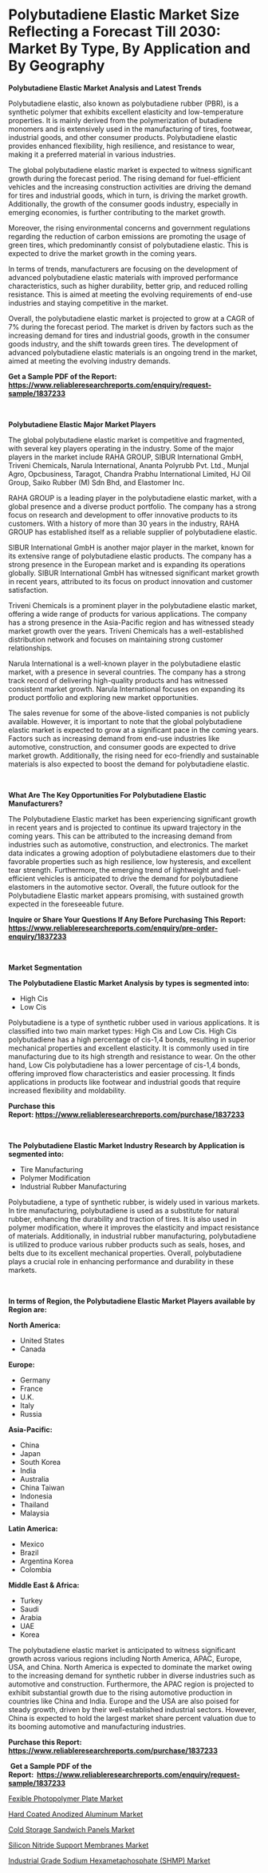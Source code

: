 <p><h1>Polybutadiene Elastic Market Size Reflecting a Forecast Till 2030: Market By Type, By Application and By Geography</h1></p><p><strong>Polybutadiene Elastic Market Analysis and Latest Trends</strong></p>
<p><p>Polybutadiene elastic, also known as polybutadiene rubber (PBR), is a synthetic polymer that exhibits excellent elasticity and low-temperature properties. It is mainly derived from the polymerization of butadiene monomers and is extensively used in the manufacturing of tires, footwear, industrial goods, and other consumer products. Polybutadiene elastic provides enhanced flexibility, high resilience, and resistance to wear, making it a preferred material in various industries.</p><p>The global polybutadiene elastic market is expected to witness significant growth during the forecast period. The rising demand for fuel-efficient vehicles and the increasing construction activities are driving the demand for tires and industrial goods, which in turn, is driving the market growth. Additionally, the growth of the consumer goods industry, especially in emerging economies, is further contributing to the market growth.</p><p>Moreover, the rising environmental concerns and government regulations regarding the reduction of carbon emissions are promoting the usage of green tires, which predominantly consist of polybutadiene elastic. This is expected to drive the market growth in the coming years.</p><p>In terms of trends, manufacturers are focusing on the development of advanced polybutadiene elastic materials with improved performance characteristics, such as higher durability, better grip, and reduced rolling resistance. This is aimed at meeting the evolving requirements of end-use industries and staying competitive in the market.</p><p>Overall, the polybutadiene elastic market is projected to grow at a CAGR of 7% during the forecast period. The market is driven by factors such as the increasing demand for tires and industrial goods, growth in the consumer goods industry, and the shift towards green tires. The development of advanced polybutadiene elastic materials is an ongoing trend in the market, aimed at meeting the evolving industry demands.</p></p>
<p><strong>Get a Sample PDF of the Report:&nbsp; <a href="https://www.reliableresearchreports.com/enquiry/request-sample/1837233">https://www.reliableresearchreports.com/enquiry/request-sample/1837233</a></strong></p>
<p>&nbsp;</p>
<p><strong>Polybutadiene Elastic Major Market Players</strong></p>
<p><p>The global polybutadiene elastic market is competitive and fragmented, with several key players operating in the industry. Some of the major players in the market include RAHA GROUP, SIBUR International GmbH, Triveni Chemicals, Narula International, Ananta Polyrubb Pvt. Ltd., Munjal Agro, Opcbusiness, Taragot, Chandra Prabhu International Limited, HJ Oil Group, Saiko Rubber (M) Sdn Bhd, and Elastomer Inc.</p><p>RAHA GROUP is a leading player in the polybutadiene elastic market, with a global presence and a diverse product portfolio. The company has a strong focus on research and development to offer innovative products to its customers. With a history of more than 30 years in the industry, RAHA GROUP has established itself as a reliable supplier of polybutadiene elastic.</p><p>SIBUR International GmbH is another major player in the market, known for its extensive range of polybutadiene elastic products. The company has a strong presence in the European market and is expanding its operations globally. SIBUR International GmbH has witnessed significant market growth in recent years, attributed to its focus on product innovation and customer satisfaction.</p><p>Triveni Chemicals is a prominent player in the polybutadiene elastic market, offering a wide range of products for various applications. The company has a strong presence in the Asia-Pacific region and has witnessed steady market growth over the years. Triveni Chemicals has a well-established distribution network and focuses on maintaining strong customer relationships.</p><p>Narula International is a well-known player in the polybutadiene elastic market, with a presence in several countries. The company has a strong track record of delivering high-quality products and has witnessed consistent market growth. Narula International focuses on expanding its product portfolio and exploring new market opportunities.</p><p>The sales revenue for some of the above-listed companies is not publicly available. However, it is important to note that the global polybutadiene elastic market is expected to grow at a significant pace in the coming years. Factors such as increasing demand from end-use industries like automotive, construction, and consumer goods are expected to drive market growth. Additionally, the rising need for eco-friendly and sustainable materials is also expected to boost the demand for polybutadiene elastic.</p></p>
<p>&nbsp;</p>
<p><strong>What Are The Key Opportunities For Polybutadiene Elastic Manufacturers?</strong></p>
<p><p>The Polybutadiene Elastic market has been experiencing significant growth in recent years and is projected to continue its upward trajectory in the coming years. This can be attributed to the increasing demand from industries such as automotive, construction, and electronics. The market data indicates a growing adoption of polybutadiene elastomers due to their favorable properties such as high resilience, low hysteresis, and excellent tear strength. Furthermore, the emerging trend of lightweight and fuel-efficient vehicles is anticipated to drive the demand for polybutadiene elastomers in the automotive sector. Overall, the future outlook for the Polybutadiene Elastic market appears promising, with sustained growth expected in the foreseeable future.</p></p>
<p><strong>Inquire or Share Your Questions If Any Before Purchasing This Report: <a href="https://www.reliableresearchreports.com/enquiry/pre-order-enquiry/1837233">https://www.reliableresearchreports.com/enquiry/pre-order-enquiry/1837233</a></strong></p>
<p>&nbsp;</p>
<p><strong>Market Segmentation</strong></p>
<p><strong>The Polybutadiene Elastic Market Analysis by types is segmented into:</strong></p>
<p><ul><li>High Cis</li><li>Low Cis</li></ul></p>
<p><p>Polybutadiene is a type of synthetic rubber used in various applications. It is classified into two main market types: High Cis and Low Cis. High Cis polybutadiene has a high percentage of cis-1,4 bonds, resulting in superior mechanical properties and excellent elasticity. It is commonly used in tire manufacturing due to its high strength and resistance to wear. On the other hand, Low Cis polybutadiene has a lower percentage of cis-1,4 bonds, offering improved flow characteristics and easier processing. It finds applications in products like footwear and industrial goods that require increased flexibility and moldability.</p></p>
<p><strong>Purchase this Report:&nbsp;<a href="https://www.reliableresearchreports.com/purchase/1837233">https://www.reliableresearchreports.com/purchase/1837233</a></strong></p>
<p>&nbsp;</p>
<p><strong>The Polybutadiene Elastic Market Industry Research by Application is segmented into:</strong></p>
<p><ul><li>Tire Manufacturing</li><li>Polymer Modification</li><li>Industrial Rubber Manufacturing</li></ul></p>
<p><p>Polybutadiene, a type of synthetic rubber, is widely used in various markets. In tire manufacturing, polybutadiene is used as a substitute for natural rubber, enhancing the durability and traction of tires. It is also used in polymer modification, where it improves the elasticity and impact resistance of materials. Additionally, in industrial rubber manufacturing, polybutadiene is utilized to produce various rubber products such as seals, hoses, and belts due to its excellent mechanical properties. Overall, polybutadiene plays a crucial role in enhancing performance and durability in these markets.</p></p>
<p>&nbsp;</p>
<p><strong>In terms of Region, the Polybutadiene Elastic Market Players available by Region are:</strong></p>
<p>
    <p> <strong> North America: </strong>
        <ul>
            <li>United States</li>
            <li>Canada</li>
        </ul>
        </p> 
    <p> <strong> Europe: </strong>
        <ul>
            <li>Germany</li>
            <li>France</li>
            <li>U.K.</li>
            <li>Italy</li>
            <li>Russia</li>
        </ul>
        </p> 
    <p> <strong> Asia-Pacific: </strong>
        <ul>
            <li>China</li>
            <li>Japan</li>
            <li>South Korea</li>
            <li>India</li>
            <li>Australia</li>
            <li>China Taiwan</li>
            <li>Indonesia</li>
            <li>Thailand</li>
            <li>Malaysia</li>
        </ul>
        </p> 
    <p> <strong> Latin America: </strong>
        <ul>
            <li>Mexico</li>
            <li>Brazil</li>
            <li>Argentina Korea</li>
            <li>Colombia</li>
        </ul>
        </p> 
    <p> <strong> Middle East & Africa: </strong>
        <ul>
            <li>Turkey</li>
            <li>Saudi</li>
            <li>Arabia</li>
            <li>UAE</li>
            <li>Korea</li>
        </ul>
    </p>
    </p>
<p><p>The polybutadiene elastic market is anticipated to witness significant growth across various regions including North America, APAC, Europe, USA, and China. North America is expected to dominate the market owing to the increasing demand for synthetic rubber in diverse industries such as automotive and construction. Furthermore, the APAC region is projected to exhibit substantial growth due to the rising automotive production in countries like China and India. Europe and the USA are also poised for steady growth, driven by their well-established industrial sectors. However, China is expected to hold the largest market share percent valuation due to its booming automotive and manufacturing industries.</p></p>
<p><strong>Purchase this Report: <a href="https://www.reliableresearchreports.com/purchase/1837233">https://www.reliableresearchreports.com/purchase/1837233</a></strong></p>
<p>&nbsp;<strong>Get a Sample PDF of the Report:&nbsp;&nbsp;<a href="https://www.reliableresearchreports.com/enquiry/request-sample/1837233">https://www.reliableresearchreports.com/enquiry/request-sample/1837233</a></strong></p>
<p><strong></strong></p>
<p><p><a href="https://github.com/zebdakicsin/Market-Research-Report-List-2/blob/main/fexible-photopolymer-plate-market.md">Fexible Photopolymer Plate Market</a></p><p><a href="https://github.com/Krish2023na/Market-Research-Report-List-2/blob/main/hard-coated-anodized-aluminum-market.md">Hard Coated Anodized Aluminum Market</a></p><p><a href="https://github.com/kipkeeva/Market-Research-Report-List-2/blob/main/cold-storage-sandwich-panels-market.md">Cold Storage Sandwich Panels Market</a></p><p><a href="https://github.com/kuntayevaz/Market-Research-Report-List-2/blob/main/silicon-nitride-support-membranes-market.md">Silicon Nitride Support Membranes Market</a></p><p><a href="https://github.com/kholmovskayalyudmila/Market-Research-Report-List-2/blob/main/industrial-grade-sodium-hexametaphosphate-shmp-market.md">Industrial Grade Sodium Hexametaphosphate (SHMP) Market</a></p></p>